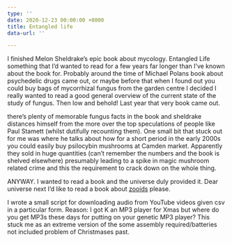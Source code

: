 ```yaml
---
type: ''
date: 2020-12-23 00:00:00 +0000
title: Entangled life
data-url: ''

---
```

I finished Melon Sheldrake’s epic book about mycology. Entangled Life something  that I’d wanted to read for a few years far longer than I’ve known about the book for. Probably around the time of Michael Polans book about psychedelic drugs came out, or maybe before that when I found out you could buy bags of mycorrhizal fungus from the garden  centre I decided I really wanted to read a good general overview of the current state of the study of fungus. Then low and behold! Last year that very book came out. 

there’s plenty of memorable fungus facts in the book and sheldrake distances himself from the more over the top speculations of people like Paul Stamett (whilst dutifully recounting them). One small bit that stuck out for me was where he talks about how for a short period in the early 2000s you could easily buy psilocybin mushrooms at Camden market. Apparently they sold in huge quantities (can’t remember the numbers and the book is shelved elsewhere) presumably leading to a spike in magic mushroom related crime and this the requirement to crack down on the whole thing.

ANYWAY. I wanted to read a book and the universe duly provided it. Dear universe next I’d like to read a book about [zooids](https://en.wikipedia.org/wiki/Zooid) please.

I wrote a small script for downloading audio from YouTube videos given csv  in a particular form. Reason: I got K an MP3 player for Xmas but where do you get MP3s these days for putting on your genetic MP3 player? This stuck me as an extreme version of the some assembly required/batteries not included problem of Christmases past.